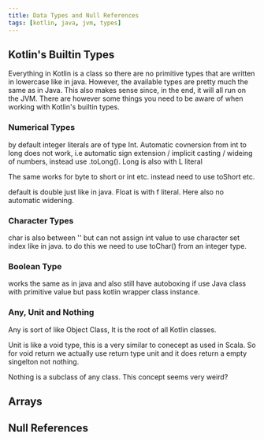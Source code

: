 ```yaml
---
title: Data Types and Null References
tags: [kotlin, java, jvm, types]
---
```


## Kotlin's Builtin Types

Everything in Kotlin is a class so there are no primitive types that are written in lowercase like in java. However, the available types are pretty much the same as in Java. This also makes sense since, in the end, it will all run on the JVM. There are however some things you need to be aware of when working with Kotlin's builtin types.

### Numerical Types

by default integer literals are of type Int. Automatic covnersion from int to long does not work, i.e automatic sign extension / implicit casting / wideing of numbers, instead use .toLong(). Long is also with L literal

The same works for byte to short or int etc. instead need to use toShort etc.

default is double just like in java. Float is with f literal. Here also no automatic widening.

### Character Types

char is also between '' but can not assign int value to use character set index like in java. to do this we need to use toChar() from an integer type.

### Boolean Type

works the same as in java and also still have autoboxing if use Java class with primitive value but pass kotlin wrapper class instance.

### Any, Unit and Nothing

Any is sort of like Object Class, It is the root of all Kotlin classes.

Unit is like a void type, this is a very similar to conecept as used in Scala. So for void return we actually use return type unit and it does return a empty singelton not nothing.

Nothing is a subclass of any class. This concept seems very weird?

## Arrays

## Null References
